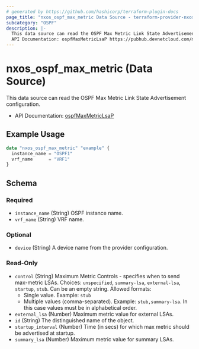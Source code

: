 ```yaml
---
# generated by https://github.com/hashicorp/terraform-plugin-docs
page_title: "nxos_ospf_max_metric Data Source - terraform-provider-nxos"
subcategory: "OSPF"
description: |-
  This data source can read the OSPF Max Metric Link State Advertisement configuration.
  API Documentation: ospfMaxMetricLsaP https://pubhub.devnetcloud.com/media/dme-docs-10-2-2/docs/Routing%20and%20Forwarding/ospf:maxmetriclsap/
---
```


# nxos_ospf_max_metric (Data Source)

This data source can read the OSPF Max Metric Link State Advertisement configuration.

- API Documentation: [ospfMaxMetricLsaP](https://pubhub.devnetcloud.com/media/dme-docs-10-2-2/docs/Routing%20and%20Forwarding/ospf:maxmetriclsap/)

## Example Usage

```terraform
data "nxos_ospf_max_metric" "example" {
  instance_name = "OSPF1"
  vrf_name      = "VRF1"
}
```

<!-- schema generated by tfplugindocs -->
## Schema

### Required

- `instance_name` (String) OSPF instance name.
- `vrf_name` (String) VRF name.

### Optional

- `device` (String) A device name from the provider configuration.

### Read-Only

- `control` (String) Maximum Metric Controls - specifies when to send max-metric LSAs. Choices: `unspecified`, `summary-lsa`, `external-lsa`, `startup`, `stub`. Can be an empty string. Allowed formats:
  - Single value. Example: `stub`
  - Multiple values (comma-separated). Example: `stub,summary-lsa`. In this case values must be in alphabetical order.
- `external_lsa` (Number) Maximum metric value for external LSAs.
- `id` (String) The distinguished name of the object.
- `startup_interval` (Number) Time (in secs) for which max metric should be advertised at startup.
- `summary_lsa` (Number) Maximum metric value for summary LSAs.
